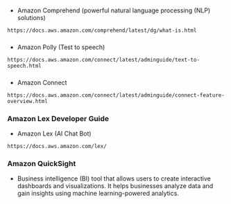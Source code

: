 ###
- Amazon Comprehend (powerful natural language processing (NLP) solutions)
```
https://docs.aws.amazon.com/comprehend/latest/dg/what-is.html
```
### 
- Amazon Polly (Test to speech)
```
https://docs.aws.amazon.com/connect/latest/adminguide/text-to-speech.html
```
###
- Amazon Connect
```
https://docs.aws.amazon.com/connect/latest/adminguide/connect-feature-overview.html
```
### Amazon Lex Developer Guide
- Amazon Lex (AI Chat Bot)
```
https://docs.aws.amazon.com/lex/
```

### Amazon QuickSight
 - Business intelligence (BI) tool that allows users to create interactive dashboards and visualizations. It helps businesses analyze data and 
   gain insights using machine learning-powered analytics.
```

```
